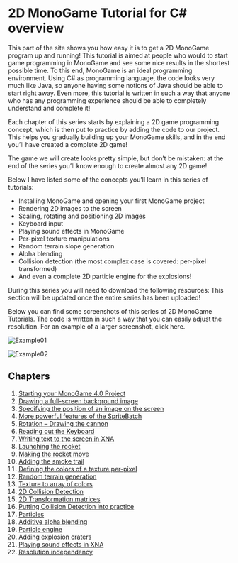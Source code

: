 # 2D MonoGame Tutorial for C# overview

This part of the site shows you how easy it is to get a 2D MonoGame program up and running! This tutorial is aimed at people who would to start game programming in MonoGame and see some nice results in the shortest possible time. To this end, MonoGame is an ideal programming environment. Using C# as programming language, the code looks very much like Java, so anyone having some notions of Java should be able to start right away. Even more, this tutorial is written in such a way that anyone who has any programming experience should be able to completely understand and complete it!

Each chapter of this series starts by explaining a 2D game programming concept, which is then put to practice by adding the code to our project. This helps you gradually building up your MonoGame skills, and in the end you’ll have created a complete 2D game!

The game we will create looks pretty simple, but don’t be mistaken: at the end of the series you’ll know enough to create almost any 2D game!

Below I have listed some of the concepts you’ll learn in this series of tutorials:

- Installing MonoGame and opening your first MonoGame project
- Rendering 2D images to the screen
- Scaling, rotating and positioning 2D images
- Keyboard input
- Playing sound effects in MonoGame
- Per-pixel texture manipulations
- Random terrain slope generation
- Alpha blending
- Collision detection (the most complex case is covered: per-pixel transformed)
- And even a complete 2D particle engine for the explosions!

During this series you will need to download the following resources:
This section will be updated once the entire series has been uploaded!

Below you can find some screenshots of this series of 2D MonoGame Tutorials. The code is written in such a way that you can easily adjust the resolution. For an example of a larger screenshot, click here.

![Example01](https://github.com/SimonDarksideJ/XNAGameStudio/raw/archive/Images/Riemers/2DXNA00OverView01.jpg?raw=true)

![Example02](https://github.com/SimonDarksideJ/XNAGameStudio/raw/archive/Images/Riemers/2DXNA00OverView02.jpg?raw=true)

## Chapters

1. [Starting your MonoGame 4.0 Project](Riemers2DXNA01starting)
2. [Drawing a full-screen background image](Riemers2DXNA02background)
3. [Specifying the position of an image on the screen](Riemers2DXNA03imageposition)
4. [More powerful features of the SpriteBatch](Riemers2DXNA04spritebatch)
5. [Rotation – Drawing the cannon](Riemers2DXNA05rotation)
6. [Reading out the Keyboard](Riemers2DXNA06keyboardinput)
7. [Writing text to the screen in XNA](Riemers2DXNA07writingtext)
8. [Launching the rocket](Riemers2DXNA08angletodirection)
9. [Making the rocket move](Riemers2DXNA09directiontoangle)
10. [Adding the smoke trail](Riemers2DXNA10smoketrail)
11. [Defining the colors of a texture per-pixel](Riemers2DXNA11manualtexturecreation)
12. [Random terrain generation](Riemers2DXNA12randomterrain)
13. [Texture to array of colors](Riemers2DXNA13texturetocolors)
14. [2D Collision Detection](Riemers2DXNA14collisionoverview)
15. [2D Transformation matrices](Riemers2DXNA15collisionmatrices)
16. [Putting Collision Detection into practice](Riemers2DXNA16puttingcdintoaction)
17. [Particles](Riemers2DXNA17particles)
18. [Additive alpha blending](Riemers2DXNA18alphablending)
19. [Particle engine](Riemers2DXNA19particleengine)
20. [Adding explosion craters](Riemers2DXNA20explosion)
21. [Playing sound effects in XNA](Riemers2DXNA21soundeffects)
22. [Resolution independency](Riemers2DXNA22resolution)
